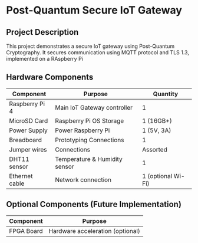 # Post-Quantum Secure IoT Gateway

## Project Description
This project demonstrates a secure IoT gateway using Post-Quantum Cryptography.
It secures communication using MQTT protocol and TLS 1.3, implemented on a RAspberry Pi

## Hardware Components

| Component           | Purpose                       | Quantity    |
|---------------------|-------------------------------|-------------|
| Raspberry Pi 4      | Main IoT Gateway controller   | 1           |
| MicroSD Card        | Raspberry Pi OS Storage       | 1 (16GB+)   |
| Power Supply        | Power Raspberry Pi            | 1 (5V, 3A)  |
| Breadboard          | Prototyping Connections       | 1           |
| Jumper wires        | Connections                   | Assorted    |
| DHT11 sensor        | Temperature & Humidity sensor | 1           |
| Ethernet cable      | Network connection            | 1 (optional Wi-Fi) |

## Optional Components (Future Implementation)

| Component           | Purpose                           |
|---------------------|-----------------------------------|
| FPGA Board          | Hardware acceleration (optional)  |
